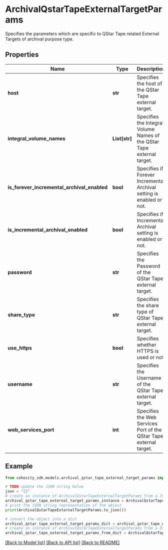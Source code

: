 # ArchivalQstarTapeExternalTargetParams

Specifies the parameters which are specific to QStar Tape related External Targets of archival purpose type.

## Properties

Name | Type | Description | Notes
------------ | ------------- | ------------- | -------------
**host** | **str** | Specifies the host of the QStar Tape external target. | 
**integral_volume_names** | **List[str]** | Specifies the Integral Volume Names of the QStar Tape external target. | [optional] 
**is_forever_incremental_archival_enabled** | **bool** | Specifies if Forever Incremental Archival setting is enabled or not. | [optional] 
**is_incremental_archival_enabled** | **bool** | Specifies if Incremental Archival setting is enabled or not. | [optional] 
**password** | **str** | Specifies the Password of the QStar Tape external target. | [optional] 
**share_type** | **str** | Specifies the share type of QStar Tape external target. | [optional] 
**use_https** | **bool** | Specifies whether HTTPS is used or not. | [optional] 
**username** | **str** | Specifies the Username of the QStar Tape external target. | 
**web_services_port** | **int** | Specifies the Web Services Port of the QStar Tape external target. | 

## Example

```python
from cohesity_sdk.models.archival_qstar_tape_external_target_params import ArchivalQstarTapeExternalTargetParams

# TODO update the JSON string below
json = "{}"
# create an instance of ArchivalQstarTapeExternalTargetParams from a JSON string
archival_qstar_tape_external_target_params_instance = ArchivalQstarTapeExternalTargetParams.from_json(json)
# print the JSON string representation of the object
print(ArchivalQstarTapeExternalTargetParams.to_json())

# convert the object into a dict
archival_qstar_tape_external_target_params_dict = archival_qstar_tape_external_target_params_instance.to_dict()
# create an instance of ArchivalQstarTapeExternalTargetParams from a dict
archival_qstar_tape_external_target_params_from_dict = ArchivalQstarTapeExternalTargetParams.from_dict(archival_qstar_tape_external_target_params_dict)
```
[[Back to Model list]](../README.md#documentation-for-models) [[Back to API list]](../README.md#documentation-for-api-endpoints) [[Back to README]](../README.md)


